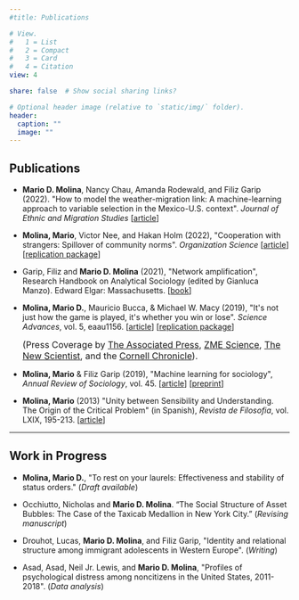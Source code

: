 ```yaml
---
#title: Publications

# View.
#   1 = List
#   2 = Compact
#   3 = Card
#   4 = Citation
view: 4

share: false  # Show social sharing links?

# Optional header image (relative to `static/img/` folder).
header:
  caption: ""
  image: ""
---
```


## Publications  


- **Mario D. Molina**, Nancy Chau, Amanda Rodewald, and Filiz Garip (2022). "How to model the weather-migration link: A machine-learning approach to variable selection in the Mexico-U.S. context". *Journal of Ethnic and Migration Studies* [[article](https://www.tandfonline.com/doi/full/10.1080/1369183X.2022.2100549)] 

- **Molina, Mario**, Victor Nee, and Hakan Holm (2022), "Cooperation with strangers: Spillover of community norms". *Organization Science* [[article](https://pubsonline.informs.org/doi/10.1287/orsc.2021.1521)] [[replication package](https://github.com/mariomolinam/cooperation_with_strangers)]

- Garip, Filiz and **Mario D. Molina** (2021), "Network amplification", Research Handbook on Analytical Sociology (edited by Gianluca Manzo). Edward Elgar: Massachusetts. [[book](https://www.amazon.com/Research-Handbook-Analytical-Sociology-Handbooks/dp/1789906849)]

- **Molina, Mario D.**, Mauricio Bucca, & Michael W. Macy (2019), "It's not just how the game is played, it's whether you win or lose". *Science Advances*, vol. 5, eaau1156. [[article](https://advances.sciencemag.org/content/5/7/eaau1156.full)] [[replication package](https://dataverse.harvard.edu/dataset.xhtml?persistentId=doi:10.7910/DVN/BCOZ6N)]

	<font size="3">(Press Coverage by [The Associated Press](https://www.apnews.com/27514e41dfa4479fb304b614fb37a5af), [ZME Science](https://www.zmescience.com/science/news-science/rigged-game-economic-inequality-18072019/), [The New Scientist](https://www.newscientist.com/article/2210263-lifes-winners-think-success-was-earned-even-if-it-was-down-to-luck/), and the [Cornell Chronicle](https://news.cornell.edu/stories/2019/07/rigged-card-game-sheds-light-perceptions-inequality)).</font>

- **Molina, Mario** & Filiz Garip (2019), "Machine learning for sociology", *Annual Review of Sociology*, vol. 45. [[article](http://www.annualreviews.org/eprint/EKR6TU8SWQESETB3UI8Y/full/10.1146/annurev-soc-073117-041106)] [[preprint](https://osf.io/preprints/socarxiv/a6r9g/)]

- **Molina, Mario** (2013) "Unity between Sensibility and Understanding. The Origin of the Critical Problem" (in Spanish),  *Revista de Filosofia*, vol. LXIX, 195-213. [[article](https://scielo.conicyt.cl/scielo.php?pid=S0718-43602013000100015&script=sci_arttext)]

---

## Work in Progress

- **Molina, Mario D.**, "To rest on your laurels: Effectiveness and stability of status orders." (*Draft available*)

- Occhiutto, Nicholas and **Mario D. Molina**. “The Social Structure of Asset Bubbles: The Case of the Taxicab Medallion in New York City.” (*Revising manuscript*)

- Drouhot, Lucas, **Mario D. Molina**, and Filiz Garip, "Identity and relational structure among immigrant adolescents in Western Europe". (*Writing*)

- Asad, Asad, Neil Jr. Lewis, and **Mario D. Molina**, "Profiles of psychological distress among noncitizens in the United States, 2011-2018". (*Data analysis*)

